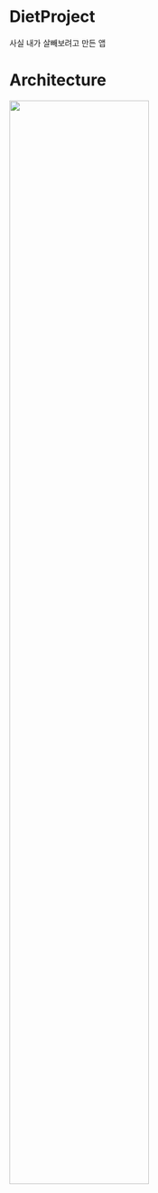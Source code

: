 # DietProject

사실 내가 살빼보려고 만든 앱

# Architecture

<img width="70%" src="https://img1.daumcdn.net/thumb/R1280x0/?scode=mtistory2&fname=https%3A%2F%2Fblog.kakaocdn.net%2Fdn%2FPJTRL%2Fbtq8IgnyP7P%2FUiDj9o89fYDn0kJKUkleHk%2Fimg.jpg"/>

